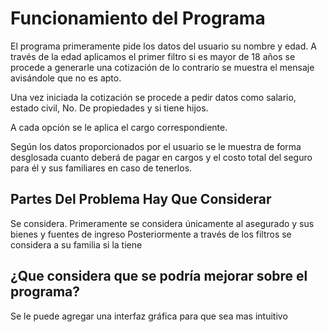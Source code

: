 # Funcionamiento del Programa  

El programa primeramente pide los datos del usuario su nombre y edad. 
A través de la edad aplicamos el primer filtro si es mayor de 18 años se procede a generarle una cotización de lo contrario se muestra el mensaje avisándole que no es apto.

Una vez iniciada la cotización se procede a pedir datos como salario, estado civil, No. De propiedades y si tiene hijos.

A cada opción se le aplica el cargo correspondiente.

Según los datos proporcionados por el usuario se le muestra de forma desglosada cuanto deberá de pagar en cargos y el costo total del seguro para él y sus familiares en caso de tenerlos.

## Partes Del Problema Hay Que Considerar 

Se considera.
	Primeramente se considera únicamente al asegurado y sus bienes y fuentes de ingreso
	Posteriormente a través de los filtros se considera a su familia si la tiene 

##  ¿Que considera que se podría mejorar sobre el programa?

Se le puede agregar una interfaz gráfica para que sea mas intuitivo
